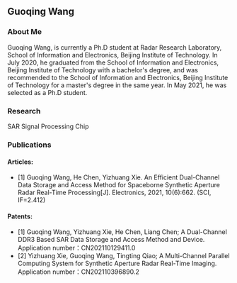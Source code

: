 ## Guoqing Wang

### About Me
Guoqing Wang, is currently a Ph.D student at Radar Research Laboratory, School of Information and Electronics, Beijing Institute of Technology. In July 2020, he graduated from the School of Information and Electronics, Beijing Institute of Technology with a bachelor's degree, and was recommended to the School of Information and Electronics, Beijing Institute of Technology for a master's degree in the same year. In May 2021, he was selected as a Ph.D student.

### Research
SAR Signal Processing Chip

### Publications
#### Articles:
- [1] Guoqing Wang, He Chen, Yizhuang Xie. An Efficient Dual-Channel Data Storage and Access Method for Spaceborne Synthetic Aperture Radar Real-Time Processing[J]. Electronics, 2021, 10(6):662. (SCI, IF=2.412)

#### Patents:
- [1] Guoqing Wang, Yizhuang Xie, He Chen, Liang Chen; A Dual-Channel DDR3 Based SAR Data Storage and Access Method and Device. Application number：CN202110129411.0
- [2] Yizhuang Xie, Guoqing Wang, Tingting Qiao; A Multi-Channel Parallel Computing System for Synthetic Aperture Radar Real-Time Imaging. Application number：CN202110396890.2
